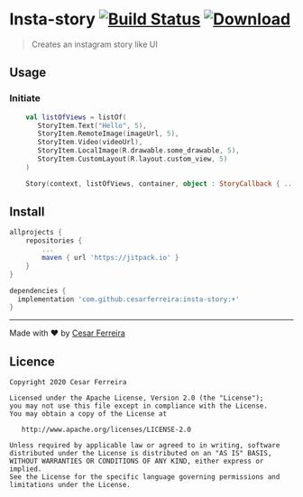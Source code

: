 # Insta-story [![Build Status](https://travis-ci.org/cesarferreira/insta-story.svg?branch=master)](https://travis-ci.org/cesarferreira/insta-story) [ ![Download](https://api.bintray.com/packages/cesarferreira/maven/insta-story/images/download.svg) ](https://bintray.com/cesarferreira/maven/insta-story/_latestVersion)

> Creates an instagram story like UI 

## Usage

	
### Initiate
```kotlin
    val listOfViews = listOf(
       StoryItem.Text("Hello", 5),
       StoryItem.RemoteImage(imageUrl, 5),
       StoryItem.Video(videoUrl),
       StoryItem.LocalImage(R.drawable.some_drawable, 5),
       StoryItem.CustomLayout(R.layout.custom_view, 5)
    )

    Story(context, listOfViews, container, object : StoryCallback { ... } ).start()
```

## Install

```groovy
allprojects {
    repositories {
        ...
        maven { url 'https://jitpack.io' }
    }
}
```

```groovy
dependencies {
  implementation 'com.github.cesarferreira:insta-story:+'
}
```

---------------------


Made with ♥ by [Cesar Ferreira](http://cesarferreira.com)


## Licence

```
Copyright 2020 Cesar Ferreira

Licensed under the Apache License, Version 2.0 (the "License");
you may not use this file except in compliance with the License.
You may obtain a copy of the License at

   http://www.apache.org/licenses/LICENSE-2.0

Unless required by applicable law or agreed to in writing, software
distributed under the License is distributed on an "AS IS" BASIS,
WITHOUT WARRANTIES OR CONDITIONS OF ANY KIND, either express or implied.
See the License for the specific language governing permissions and
limitations under the License.
```